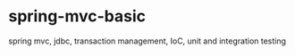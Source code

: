 spring-mvc-basic
================

spring mvc, jdbc, transaction management, IoC, unit and integration testing
